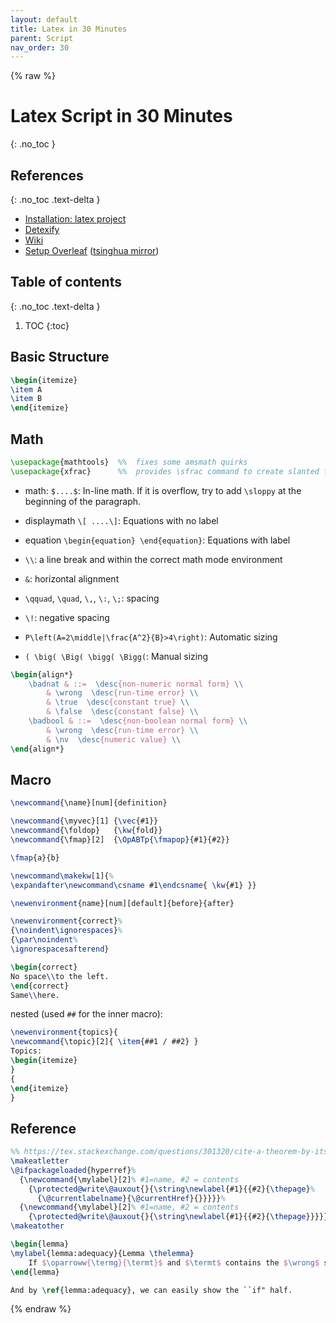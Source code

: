 ```yaml
---
layout: default
title: Latex in 30 Minutes
parent: Script
nav_order: 30
---
```


{% raw %}

# Latex Script in 30 Minutes
{: .no_toc }

## References
{: .no_toc .text-delta }

- [Installation: latex project](https://www.latex-project.org)
- [Detexify](http://detexify.kirelabs.org/classify.html)
- [Wiki](https://en.wikibooks.org/wiki/LaTeX)
- [Setup Overleaf](https://github.com/overleaf/overleaf/wiki/Quick-Start-Guide) ([tsinghua mirror](https://mirror.tuna.tsinghua.edu.cn/help/CTAN/))

## Table of contents
{: .no_toc .text-delta }

1. TOC
{:toc}

## Basic Structure

```latex
\begin{itemize}
\item A
\item B
\end{itemize}
```

## Math

```latex
\usepackage{mathtools}  %%  fixes some amsmath quirks
\usepackage{xfrac}      %%  provides \sfrac command to create slanted fractions
```

- math: `$....$`: In-line math. If it is overflow, try to add `\sloppy` at the beginning of the paragraph.
- displaymath `\[ ....\]`: Equations with no label
- equation `\begin{equation} \end{equation}`: Equations with label

- `\\`: a line break and within the correct math mode environment
- `&`: horizontal alignment
- `\qquad`, `\quad`, `\,`, `\:`, `\;`: spacing
- `\!`: negative spacing 

- `P\left(A=2\middle|\frac{A^2}{B}>4\right)`: Automatic sizing
- `( \big( \Big( \bigg( \Bigg(`: Manual sizing

```latex
\begin{align*}
    \badnat & ::=  \desc{non-numeric normal form} \\
        & \wrong  \desc{run-time error} \\
        & \true  \desc{constant true} \\
        & \false  \desc{constant false} \\
    \badbool & ::=  \desc{non-boolean normal form} \\
        & \wrong  \desc{run-time error} \\
        & \nv  \desc{numeric value} \\
\end{align*}
```

## Macro

```latex
\newcommand{\name}[num]{definition}

\newcommand{\myvec}[1] {\vec{#1}}
\newcommand{\foldop}   {\kw{fold}}
\newcommand{\fmap}[2]  {\OpABTp{\fmapop}{#1}{#2}}

\fmap{a}{b}
```

```latex
\newcommand\makekw[1]{%
\expandafter\newcommand\csname #1\endcsname{ \kw{#1} }}
```

```latex
\newenvironment{name}[num][default]{before}{after}

\newenvironment{correct}%
{\noindent\ignorespaces}%
{\par\noindent%
\ignorespacesafterend}

\begin{correct}
No space\\to the left.
\end{correct}
Same\\here.
```

nested (used `##` for the inner macro):

```latex
\newenvironment{topics}{
\newcommand{\topic}[2]{ \item{##1 / ##2} }
Topics:
\begin{itemize}
}
{
\end{itemize}
}
```

## Reference

```latex
%% https://tex.stackexchange.com/questions/301320/cite-a-theorem-by-its-name-and-number
\makeatletter
\@ifpackageloaded{hyperref}%
  {\newcommand{\mylabel}[2]% #1=name, #2 = contents
    {\protected@write\@auxout{}{\string\newlabel{#1}{{#2}{\thepage}%
      {\@currentlabelname}{\@currentHref}{}}}}}%
  {\newcommand{\mylabel}[2]% #1=name, #2 = contents
    {\protected@write\@auxout{}{\string\newlabel{#1}{{#2}{\thepage}}}}}
\makeatother

\begin{lemma}
\mylabel{lemma:adequacy}{Lemma \thelemma}
    If $\oparroww{\termg}{\termt}$ and $\termt$ contains the $\wrong$ subterm, then $\termg$ is stuck in the original semantics.
\end{lemma}

And by \ref{lemma:adequacy}, we can easily show the ``if" half.
```



{% endraw %}

